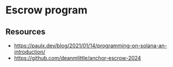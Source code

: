 # Escrow program

##

## Resources
- https://paulx.dev/blog/2021/01/14/programming-on-solana-an-introduction/
- https://github.com/deanmlittle/anchor-escrow-2024
